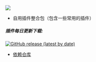 <img src="https://v2.jinrishici.com/one.svg?font-size=24&spacing=2&color=Black">


* 自用插件整合包（包含一些常用的插件）

##### 插件每日更新下载:
[![GitHub release (latest by date)](https://img.shields.io/github/v/release/kenzok8/small?style=for-the-badge&label=插件下载)](https://github.com/zhiern/Zoom-PK/releases/tag/4-x86_64)

+ [依赖仓库](https://github.com/zhiern/Zoom-PK)
